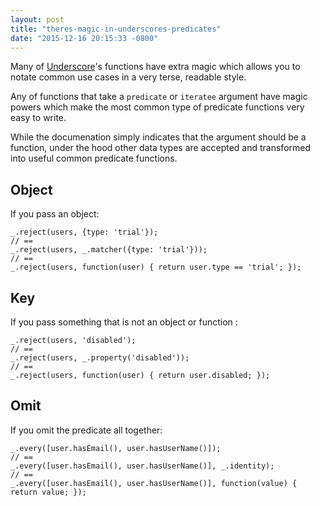 ```yaml
---
layout: post
title: "theres-magic-in-underscores-predicates"
date: "2015-12-16 20:15:33 -0800"
---
```


Many of [Underscore](http://underscorejs.org/)'s functions have extra magic
which allows you to notate common use cases in a very terse, readable style.

Any of functions that take a `predicate` or `iteratee` argument have magic
powers which make the most common type of predicate functions very easy to
write.

While the documenation simply indicates that the argument should be a function,
under the hood other data types are accepted and transformed into useful common
predicate functions.

## Object

If you pass an object:

    _.reject(users, {type: 'trial'});
    // ==
    _.reject(users, _.matcher({type: 'trial'}));
    // ==
    _.reject(users, function(user) { return user.type == 'trial'; });

## Key

If you pass something that is not an object or function :

    _.reject(users, 'disabled');
    // ==
    _.reject(users, _.property('disabled'));
    // ==
    _.reject(users, function(user) { return user.disabled; });

## Omit

If you omit the predicate all together:

    _.every([user.hasEmail(), user.hasUserName()]);
    // ==
    _.every([user.hasEmail(), user.hasUserName()], _.identity);
    // ==
    _.every([user.hasEmail(), user.hasUserName()], function(value) { return value; });



